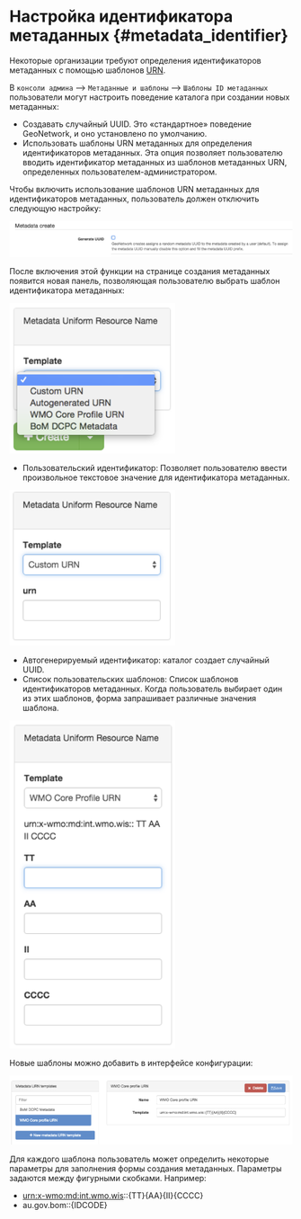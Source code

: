 # Настройка идентификатора метаданных {#metadata_identifier}

Некоторые организации требуют определения идентификаторов метаданных с помощью шаблонов [URN](https://en.wikipedia.org/wiki/Uniform_Resource_Name).

В `консоли админа` --> `Метаданные и шаблоны` --> `Шаблоны ID метаданных` пользователи могут настроить поведение каталога при создании новых метаданных:

- Создавать случайный UUID. Это «стандартное» поведение GeoNetwork, и оно установлено по умолчанию.
- Использовать шаблоны URN метаданных для определения идентификаторов метаданных. 
  Эта опция позволяет пользователю вводить идентификатор метаданных из шаблонов метаданных URN, определенных пользователем-администратором.

Чтобы включить использование шаблонов URN метаданных для идентификаторов метаданных, пользователь должен отключить следующую настройку:

![](img/mit-setting.png)

После включения этой функции на странице создания метаданных появится новая панель, позволяющая пользователю выбрать шаблон идентификатора метаданных:

![](img/mit-choice.png)

- Пользовательский идентификатор: Позволяет пользователю ввести произвольное текстовое значение для идентификатора метаданных.

![](img/mit-custom.png)

- Автогенерируемый идентификатор: каталог создает случайный UUID.
- Список пользовательских шаблонов: Список шаблонов идентификаторов метаданных. 
  Когда пользователь выбирает один из этих шаблонов, форма запрашивает различные значения шаблона.

![](img/mit-customform.png)

Новые шаблоны можно добавить в интерфейсе конфигурации:

![](img/mit-config.png)

Для каждого шаблона пользователь может определить некоторые параметры для заполнения формы создания метаданных. 
Параметры задаются между фигурными скобками. Например:

- <urn:x-wmo:md:int.wmo.wis>::{TT}{AA}{II}{CCCC}
- au.gov.bom::{IDCODE}
